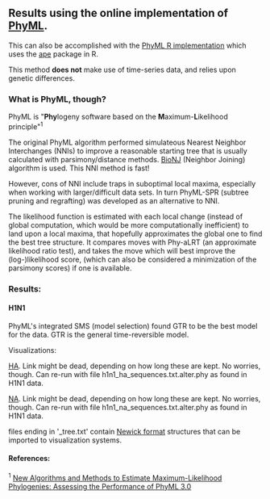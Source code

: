 ## Results using the online implementation of [PhyML](http://www.atgc-montpellier.fr/phyml/). 

This can also be accomplished with the [PhyML R implementation](https://www.rdocumentation.org/packages/ape/versions/5.4-1/topics/phymltest) which uses the [ape](https://cran.r-project.org/web/packages/ape/ape.pdf) package in R.

This method **does not** make use of time-series data, and relies upon genetic differences.

### What is PhyML, though?

PhyML is "**Phy**logeny software based on the **M**aximum-**L**ikelihood principle"<sup>1</sup>

The original PhyML algorithm performed simulateous Nearest Neighbor Interchanges (NNIs) to improve a reasonable starting tree that is usually calculated with parsimony/distance methods. [BioNJ](https://pubmed.ncbi.nlm.nih.gov/9254330/) (Neighbor Joining) algorithm is used. This NNI method is fast!

However, cons of NNI include traps in suboptimal local maxima, especially when working with larger/difficult data sets. In turn PhyML-SPR (subtree pruning and regrafting) was developed as an alternative to NNI.

The likelihood function is estimated with each local change (instead of global computation, which would be more computationally inefficient) to land upon a local maxima, that hopefully approximates the global one to find the best tree structure. It compares moves with Phy-aLRT (an approximate likelihood ratio test), and takes the move which will best improve the (log-)likelihood score, (which can also be considered a minimization of the parsimony scores) if one is available.

### Results:

#### H1N1

PhyML's integrated SMS (model selection) found GTR to be the best model for the data. GTR is the general time-reversible model.

Visualizations:

[HA](http://www.atgc-montpellier.fr/presto/index.php?tree=20201130-011320_Wv25/h1n1_ha_sequences_txt_alter_phy_phyml_tree.txt). Link might be dead, depending on how long these are kept. No worries, though. Can re-run with file h1n1_ha_sequences.txt.alter.phy as found in H1N1 data.

[NA](http://www.atgc-montpellier.fr/presto/index.php?tree=20201130-012900_Jg78/h1n1_na_sequences_txt_alter_phy_phyml_tree.txt). Link might be dead, depending on how long these are kept. No worries, though. Can re-run with file h1n1_na_sequences.txt.alter.phy as found in H1N1 data.

files ending in '_tree.txt' contain [Newick format](https://evolution.gs.washington.edu/phylip/newicktree.html) structures that can be imported to visualization systems.

#### References: 

<sup>1</sup> [New Algorithms and Methods to Estimate Maximum-Likelihood Phylogenies: Assessing the Performance of PhyML 3.0](http://www.atgc-montpellier.fr/download/papers/phyml_2010.pdf)
